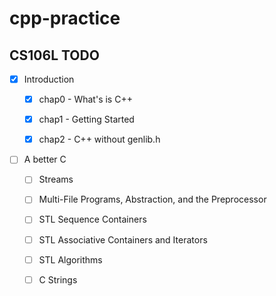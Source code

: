# cpp-practice

## CS106L TODO


- [X] Introduction

    - [X] chap0 - What's is C++
    - [X] chap1 - Getting Started
    - [X] chap2 - C++ without genlib.h 

    
- [ ] A better C

    - [ ] Streams
    - [ ] Multi-File Programs, Abstraction, and the Preprocessor
    - [ ] STL Sequence Containers
    - [ ] STL Associative Containers and Iterators
    - [ ] STL Algorithms
    - [ ] C Strings
    